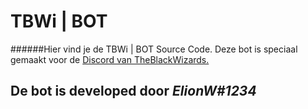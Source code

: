 # TBWi | BOT

######Hier vind je de TBWi | BOT Source Code. 
Deze bot is speciaal gemaakt voor de [Discord van TheBlackWizards.](https://bit.ly/tbwi)

## De bot is developed door *ElionW#1234*
